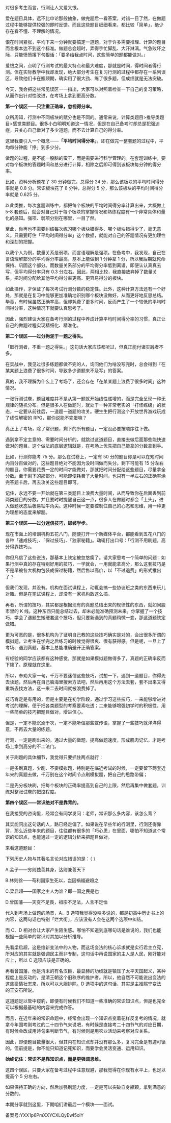 对很多考生而言，行测让人又爱又恨。

爱在题目具体，远不比申论那般抽象，做完题后一看答案，对错一目了然，在做题过程中能够提供较强的即时反馈。而且这些题目细细看来，都比较「简单」，绝少存在看不懂、不理解的情况。

恨在时间紧张，平均下来一分钟就要搞定一道题，对于许多需要推理、计算的题目而言根本达不到这个标准。做题总会超时，弄得手忙脚乱、大汗淋漓。气急败坏之际，只能愤愤撂下句狠话：「要多给我点时间，这些简单的题都能做对。」

爱恨之间，点明了行测考试的最大特点和最大难度，那就是时间，得时间者得行测。但在实际教学中我却发现，绝大部分考生在复习行测的过程中都存在一系列误区，导致他们卡在瓶颈期，确实用了很大劲、练了很多题，但成绩就是无法突破。

今天，我会把这些常见误区一一指出，大家可以对照着检查一下自己的复习策略，从而作出针对性改进，在考场上拿到更高分数。

**第一个误区——只注重正确率，忽视得分率。**

众所周知，行测中不同板块的赋分也是不同的。通常来说，计算类题目>推导类题目>感觉类题目。很多小白明明知道这一情况，但是在自己备考时却总是犯强迫症，只关心自己做对了多少道题，而不去计算自己的得分率。

这里我要引入一个概念——**「平均时间得分率」**，即在做完一整套题的过程中，平均每分钟能「挣」到多少分。

做题的过程，是不能一股脑的蛮干，而是需要进行科学管理的。在套题训练中，要对每个板块的答题时间和总分进行计算，相除之后即可得到该板块每分钟的得分率。

比如，资料分析题花了 30 分钟做完，总得分 24 分，那么该板块的平均时间得分率就是 0.8 分。常识板块花了 8 分钟，总得分 5 分，那么该板块的平均时间得分率就是 0.625 分。

以此类推，每次套题训练中，都把每个板块的平均时间得分率计算出来，大概做上 5-8 套题后，就会对自己对于每个板块的掌握情况和熟练程度有一个非常具体和量化的感知。强项、弱项分别在哪里，一目了然。

至此，你再也不需要纠结每次练习哪个板块错得多、哪个板块错得少了，毫无意义。只需要盯住「平均时间得分率」这个数据，就能对自己的答题情况有更加理性和深刻的把握。

以我个人为例，数量关系是弱项，而言语理解是强项。在备考中，我发现，自己在言语理解部分的平均得分率最高，基本上能做到 1 分钟拿 1 分，所以我后期就死命保持、巩固这个部分。而数量关系部分的平均得分率低到离谱，即便认认真真去写，但平均得分率只有 0.3 分左右。因此，两相比较，我直接放弃掉了数量关系，把时间分配给其他平均得分率更高、更容易得分的板块。

如此操作，才保证了每次考试行测分数的稳定性。此外，这种计算方法还有一个好处，那就是在复习中能够更加准确地识别哪个板块没做好，从而更好地反思总结。毕竟，有时候虽然正确率高，但却耗费了更多时间，反而产生了一个较低的平均时间得分率，这种情况下就要认真思考了。

因此，强烈建议大家在备考行测的过程中养成计算平均时间得分率的习惯，真正让自己的做题过程实现精细化、精准化。

**第二个误区——过分拘泥于一题之得失。**

「取行测者，不重一题之得失。」这句话大家应该都听过，但真正能付诸实践者不多。

在实战中，我见过很多练题都做不完的人，询问他们为啥没写完时，总会得到「在某某题上浪费了很多时间，导致多少道题来不及写」的答案。

真的，我不理解为什么上了考场了，还会存在「在某某题上浪费了很多时间」这种情况。

一张行测试卷，题目难度并不是从第一题就开始线性递增的，而是完全呈现一种无规律的随机分布。但是很多人在做题时，就处于一种非常老实的「打怪练级」的状态，一定要从前往后，一道题一道题的攻关。硬生生把行测这个开放世界游戏玩成了线性解密的 RPG，那你说能不完蛋嘛？

真正上了考场，除了常识题，剩下的所有题目，一定没必要按顺序往下做。

遇到拿不定主意的、需要时间分析的，就跳过这道题目，直接去做后面那些能快速做对的题目。这个做法的底层逻辑就是，在考场上优先把自己能拿的分数拿到手。

比如，行测你能考 75 分。那么在试卷上，一定有 50 分的题目你是可以在短时间内百分百做对的，这些题目绝对不能因为没时间做而失分。剩下可能有 15 分左右的题目，你需要花费一定的时间才能做对，那就把时间分配给这些题目，尽量拿全分数。至于剩下的那部分，可能即便耗费了大量时间，也只有一半左右的正确率涂完答题卡后，再去攻关这些题目即可。

记住，永远不要一开始就在第三类题目上浪费大量时间，从而导致你在后面丢到前两类题目的分数。并且要时时提醒自己这一点，很多人在做题时都会「上头」，进入做题状态后极易钻牛角尖。这种时候一定要控制住自己的心态和思维，用一种更为理想的态度来解题。

**第三个误区——过分迷信技巧，邯郸学步。**

现在市面上的培训机构五花八门，随便打开一个新媒体平台，都能看到五花八门的各种「速成技巧」、「保过技巧」、「独家秘籍」。动辄打出口号：「行测不用刷题，高分得靠技巧」。

你但凡信了这些说法，那基本上铁定被忽悠瘸了。请大家思考一个简单的问题：如果行测中真的存在特别好用的技巧，一学就会，一用就能拿高分，那么这套技巧是不是早被各大机构包装成保过秘籍，然后售以高价，以「不过退费」的形式推出了？

但我们发现，并没有。机构在面试课程上，动辄会搞一些协议班之类的东西来玩儿对赌。但是在笔试课程上，却没有一家机构敢这么搞。

再者，所谓的技巧，其实都是根据现有的真题总结出来的规律性的东西，就如同股市里的 K 线。这种东西只能总结过去，却未必能准确预测未来。你掌握了一个技巧，学会了遇题生搬硬套这个技巧，但只要新遇到的真题稍微一变，那这道题铁定做错。

更为可恶的是，很多机构为了证明自己教的这些技巧确实是对的，会出很多所谓的模拟题，让考生在学完之后练习的时候觉得很爽、很有获得感。但是呢，一旦上了考场、遇到真题，基本上总能准确避开正确答案。

有经验的同学应该都有这种感觉，那就是如果模拟题做得多了，真题的正确率反而下降了。原理就在这里。

所以，奉劝大家一句，千万不要迷信这些技巧，试想一下，遇到一道题目，你得先去读题，然后再在自己脑海里搜索方法吧，然后再用这个方法去套，套不出来又得重新去找方法，这一来二去时间就被浪费掉了。

技巧肯定是有用的，但是主要是在初学阶段，通过学习这些技巧，一来能够增进对考试的理解，便于把各类题型的考察要素吃透；二来能够增强初学时的积极性，用一些简单的技巧把题目做对，增进信心。

但是，一定不能沉溺于次，一定不能听信那些宣传语，掌握了一些技巧就洋洋得意，不再去大量的练题。

行测，一定是刷出来的。通过大量的做题，提高做题速度，形成肌肉记忆，才是考场上拿到高分的不二法门。

关于刷题的具体细节，我觉得只要抓住两点就行：

一是多刷真题，少刷、不耍模拟题，特别是在临近考试的时候，一定要留下两套近年来的真题去做，千万别在这个时间节点刷模拟题，把自己的思路带偏；

二是先分板块刷，把每个板块的正确率提高到自己的上限，然后再集中做套题，训练对整张试卷的把控程度。

**第四个误区——常识绝对不是靠背的。**

在我接受的咨询里，经常会有同学发问：老师，常识那么多内容，该怎么背？

其实能问出这句话的人，路已经走偏了。如果说在早些年的行测里，行测还得靠背，那么近些年来的题目，往往都有很多的「巧心思」在里面，哪怕不知道这个常识的知识点，也能通过一定的逻辑分析来把题目做对。

来看这道题目：

下列历史人物与其著名言论对应错误的是：（ ）

A.孟子——穷则独善其身，达则兼善天下

B.林则徐——苟利国家生死以，岂因祸福避趋之

C.梁启超——国家之主人为谁？即一国之民是也

D.曾国藩——天变不足畏，祖宗不足法，人言不足恤

代入到考场上做题的场景，A、B 选项我觉得没啥多说的，都是初高中历史书上的内容，这两句话也特别「烂大街」，应该没有人会在这两个选项中纠结。

而 C、D 相对会让大家产生陌生感。哪怕不知道到底哪句话是谁说的，我们也能根据一些简单的常识对其加以分析推导。

先看梁启超，这是维新变法中的人物，而这场变法的核心诉求就是实行君主立宪，所对应的其实就是强调民主而非专制，这句话中再说国家的主人是人民，刚好能对应上，所以 C 选项应该是正确的。

再看曾国藩，他是清末的有名汉臣，最显赫的功绩就是镇压了太平天国起义，某种程度上是反动的，是清王朝这个旧秩序的维护者。所以，他自然不可能说出变法的这些豪情壮志来，所以可以大胆排除。D 选项中的这句话，其实是主推熙宁变法的王安石所说。

这道题足以管中窥豹，即便有时候我们不知道一些准确的常识知识点，但是也完全可以根据最基础的内容来完成作答。

而且，在近年来的常识命题中，经常会出现一个知识点变着花样反复考的情况。就拿今年国考刚考过的二十四节气来说吧，有时候是直接考二十四节气的对应日期，有时候会改成用诗句来判断节气，有时候则是用农业活动来考察对应关系。

因此，即便题目数量很大，但其内在知识点却并没有那么多，复习完全是有迹可循的。但前提是，你不能只知道记死知识，而要学会灵活变通、运用知识。

**始终记住：常识不是靠知识点，而是更强调思维。**

这四个误区，只要大家在备考过程中注意规避，那我觉得在你现有水平上，也足以提高个 5 分左右。

如果保持正确的方向，然后加强刷题力度，一定是可以突破自身瓶颈，拿到满意的分数的。

本期分享就到这里，下期咱们讲最后一个模块——面试。

备案号:YXX1p6PmXXYCXLQyEwI5olY